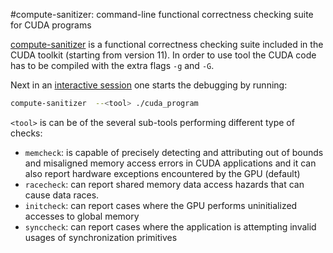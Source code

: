 #compute-sanitizer: command-line functional correctness checking suite for CUDA programs

[compute-sanitizer](https://docs.nvidia.com/cuda/compute-sanitizer/index.html) is a functional correctness checking suite included in the CUDA toolkit (starting from version 11). 
In order to use tool the CUDA code has to be compiled with the extra flags
`-g` and `-G`.

Next in an [interactive session](running/interactive-usage.md) one starts the
debugging by running:

```bash
compute-sanitizer  --<tool> ./cuda_program
```
`<tool>` is can be of the several sub-tools performing different type of checks:
* `memcheck`: is capable of precisely detecting and attributing out of bounds and misaligned memory access errors in CUDA applications and it can also report hardware exceptions encountered by the GPU (default)
* `racecheck`: can report shared memory data access hazards that can cause data races.
* `initcheck`: can report cases where the GPU performs uninitialized accesses to global memory 
* `synccheck`: can report cases where the application is attempting invalid usages of synchronization primitives
